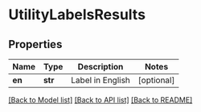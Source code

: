 # UtilityLabelsResults

## Properties
Name | Type | Description | Notes
------------ | ------------- | ------------- | -------------
**en** | **str** | Label in English | [optional] 

[[Back to Model list]](../README.md#documentation-for-models) [[Back to API list]](../README.md#documentation-for-api-endpoints) [[Back to README]](../README.md)


